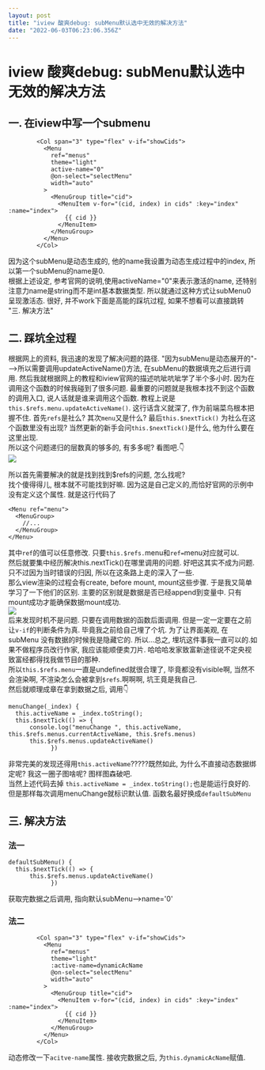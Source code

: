 ```yaml
---
layout: post
title: "iview 酸爽debug: subMenu默认选中无效的解决方法"
date: "2022-06-03T06:23:06.356Z"
---
```

iview 酸爽debug: subMenu默认选中无效的解决方法
=================================

一. 在iview中写一个submenu
--------------------

            <Col span="3" type="flex" v-if="showCids">
              <Menu
                ref="menus"
                theme="light"
                active-name="0"
                @on-select="selectMenu"
                width="auto"
              >
                <MenuGroup title="cid">
                  <MenuItem v-for="(cid, index) in cids" :key="index" :name="index">
                    {{ cid }}
                  </MenuItem>
                </MenuGroup>
              </Menu>
            </Col>
    

因为这个subMenu是动态生成的, 他的name我设置为动态生成过程中的index, 所以第一个subMenu的name是0.  
根据上述设定, 参考官网的说明,使用activeName="0"来表示激活的name, 还特别注意力name是string而不是int基本数据类型. 所以就通过这种方式让subMenu0呈现激活态. 很好, 并不work下面是高能的踩坑过程, 如果不想看可以直接跳转 "三. 解决方法"

二. 踩坑全过程
--------

根据网上的资料, 我迅速的发现了解决问题的路径. "因为subMenu是动态展开的"--->所以需要调用updateActiveName()方法, 在subMenu的数据填充之后进行调用. 然后我就根据网上的教程和iview官网的描述吭呲吭呲学了半个多小时. 因为在调用这个函数的时候我碰到了很多问题. 最重要的问题就是我根本找不到这个函数的调用入口, 说人话就是谁来调用这个函数. 教程上说是`this.$refs.menu.updateActiveName()`. 这行话含义就深了, 作为前端菜鸟根本把握不住. 首先`refs`是社么? 其次`menu`又是什么? 最后`this.$nextTick()` 为社么在这个函数里没有出现? 当然更新的新手会问`this.$nextTick()`是什么, 他为什么要在这里出现.  
所以这个问题递归的层数真的够多的, 有多多呢? 看图吧.👇  
![](https://img2022.cnblogs.com/blog/2882284/202206/2882284-20220602225621542-1426640333.png)

所以首先需要解决的就是找到找到$refs的问题, 怎么找呢?  
找个傻得得儿, 根本就不可能找到好嘛. 因为这是自己定义的,而恰好官网的示例中没有定义这个属性. 就是这行代码了

    <Menu ref="menu">
      <MenuGroup>
        //...
      </MenuGroup>
    </Menu>
    

其中`ref`的值可以任意修改. 只要`this.$refs.`menu和`ref=`menu对应就可以.  
然后就要集中经历解决this.nextTick()在哪里调用的问题. 好吧这其实不成为问题. 只不过因为当时错误的归因, 所以在这条路上走的深入了一些.  
那么view渲染的过程会有create, before mount, mount这些步骤. 于是我又简单学习了一下他们的区别. 主要的区别就是数据是否已经append到变量中. 只有mount成功才能确保数据mount成功.  
![](https://img2022.cnblogs.com/blog/2882284/202206/2882284-20220602230657005-154365959.png)  
后来发现时机不是问题. 只要在调用数据的函数后面调用. 但是一定一定要在之前让`v-if`的判断条件为真. 毕竟我之前给自己埋了个坑. 为了让界面美观, 在subMenu 没有数据的时候我是隐藏它的. 所以...总之, 埋坑这件事我一直可以的.如果不做程序员改行作家, 我应该能顺便卖刀片. 哈哈哈发家致富新途径说不定央视致富经都得找我做节目的那种.  
所以`this.$refs.menu`一直是undefined就很合理了, 毕竟都没有visible啊, 当然不会渲染啊, 不渲染怎么会被拿到`$refs`.啊啊啊, 坑王竟是我自己.  
然后就顺理成章在拿到数据之后, 调用👇

    menuChange(_index) {
      this.activeName = _index.toString();
      this.$nextTick(() => {
          console.log("menuChange ", this.activeName, this.$refs.menus.currentActiveName, this.$refs.menus)
          this.$refs.menus.updateActiveName()
                })
    

非常完美的发现还得用`this.activeName`?????既然如此, 为什么不直接动态数据绑定呢? 我这一圈子图啥呢? 图样图森破吧.  
当然上述代码去掉 `this.activeName = _index.toString();`也是能运行良好的. 但是那样每次调用menuChange就标识默认值. 函数名最好换成`defaultSubMenu`

三. 解决方法
-------

### 法一

    defaultSubMenu() {
      this.$nextTick(() => {
          this.$refs.menus.updateActiveName()
                })
    

获取完数据之后调用, 指向默认subMenu-->name='0'

### 法二

            <Col span="3" type="flex" v-if="showCids">
              <Menu
                ref="menus"
                theme="light"
                :active-name=dynamicAcName
                @on-select="selectMenu"
                width="auto"
              >
                <MenuGroup title="cid">
                  <MenuItem v-for="(cid, index) in cids" :key="index" :name="index">
                    {{ cid }}
                  </MenuItem>
                </MenuGroup>
              </Menu>
            </Col>
    

动态修改一下`acitve-name`属性. 接收完数据之后, 为`this.dynamicAcName`赋值.